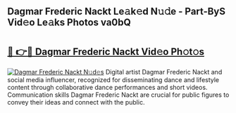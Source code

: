 ## Dagmar Frederic Nackt Le𝚊k𝚎d N𝚞𝚍e - Part-ByS Vid𝚎o Le𝚊ks Photos va0bQ

# <h2><a href="http://fb3xiv.evod.top/?m=Dagmar+Frederic+Nackt">🔗 👉🔴 Dagmar Frederic Nackt Vid𝚎o Ph𝚘t𝚘s</a></h2>

[![Dagmar Frederic Nackt N𝚞d𝚎s](https://i.imgur.com/8V9OHl7.gif)](http://fb3xiv.evod.top/?m=Dagmar+Frederic+Nackt)
Digital artist Dagmar Frederic Nackt and social media influencer, recognized for disseminating dance and lifestyle content through collaborative dance performances and short videos. Communication skills Dagmar Frederic Nackt are crucial for public figures to convey their ideas and connect with the public. 
